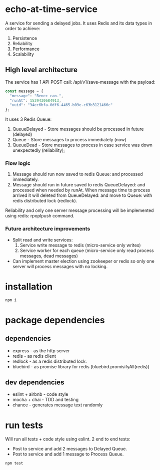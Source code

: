 # echo-at-time-service
A service for sending a delayed jobs. It uses Redis and its data types in order to achieve:
1. Persistence
2. Reliability
3. Performance
4. Scalability

## High level architecture
The service has 1 API POST call:
/api/v1/save-message with the payload:
```javascript
const message = {
  "message": "Benec can.",
  "runAt": 1539430684913,
  "uuid": "34ec6bfa-0df6-4465-b09e-c63b3121466c"
};
```

It uses 3 Redis Queue:
1. QueueDelayed - Store messages should be processed in future (delayed)
2. Queue - Store messages to process immediately (now)
3. QueueDead - Store messages to process in case service was down unexpectedly (reliability);

### Flow logic
1. Message should run now saved to redis Queue: and processed immediately.
2. Message should run in future saved to redis QueueDelayed: and processed when needed by runAt.
   When message time to process arrived it will deleted from QueueDelayed: and move to Queue: with redis distributed lock (redlock).
   
Reliability and only one server message processing will be implemented using redis: rpoplpush command.

### Future architecture improvements
* Split read and write services:
    1. Service write message to redis (micro-service only writes)
    2. Service worker for each queue (micro-service only read process messages, dead messages)
* Can implement master election using zookeeper or redis so only one server will process messages with no locking.

# installation
```bash
npm i
```

# package dependencies
## dependencies
* express - as the http server
* redis - as redis client
* redlock - as a redis distributed lock.
* bluebird - as promise library for redis (bluebird.promisifyAll(redis))

## dev dependencies
* eslint + airbnb - code style
* mocha + chai - TDD and testing
* chance - generates message text randomly 

# run tests
Will run all tests + code style using eslint.
2 end to end tests:
* Post to service and add 2 messages to Delayed Queue.
* Post to service and add 1 message to Process Queue.


```bash
npm test
```

